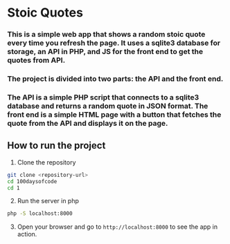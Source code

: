 # Stoic Quotes

### This is a simple web app that shows a random stoic quote every time you refresh the page. It uses a sqlite3 database for storage, an API in PHP, and JS for the front end to get the quotes from API.

### The project is divided into two parts: the API and the front end.
### The API is a simple PHP script that connects to a sqlite3 database and returns a random quote in JSON format. The front end is a simple HTML page with a button that fetches the quote from the API and displays it on the page.


## How to run the project
1. Clone the repository
```bash
git clone <repository-url>
cd 100daysofcode
cd 1
``` 

2. Run the server in php 
```bash
php -S localhost:8000
```

3. Open your browser and go to `http://localhost:8000` to see the app in action.
